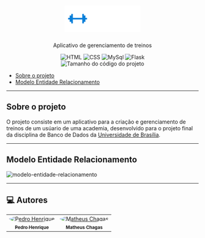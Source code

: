 <h1 align="center">
  <img src="static/assets/logo_cic_gym.png"/>
</h1>
<p align="center">Aplicativo de gerenciamento de treinos</p>

<div align="center">
  <img alt="HTML" src="https://img.shields.io/badge/HTML5-E34F26?logo=html5&logoColor=fff&style=for-the-badge">
  <img alt="CSS" src="https://img.shields.io/badge/CSS3-1572B6?logo=css3&logoColor=fff&style=for-the-badge">
  <img alt="MySql" src="https://img.shields.io/badge/MySQL-4479A1?logo=mysql&logoColor=fff&style=for-the-badge">
  <img alt="Flask" src="https://img.shields.io/badge/Flask-000?logo=flask&logoColor=fff&style=for-the-badge">
  
</div>

<div align="center">
    <img alt="Tamanho do código do projeto" src="https://img.shields.io/github/languages/code-size/pedrosilv1514/cic-gym" />
</div>

<ul>
  <li><a href="#-sobre-o-projeto">Sobre o projeto</a></li>
  <li><a href="#-mer">Modelo Entidade Relacionamento</a></li>
</ul>

------------

<h2>Sobre o projeto</h2>

<p>O projeto consiste em um aplicativo para a criação e gerenciamento de treinos de um usúario de uma academia, desenvolvido para o projeto final da disciplina de Banco de Dados da <a href="https://unb.br" target="_blank">Universidade de Brasília</a>.</p>

-------------

<h2>Modelo Entidade Relacionamento</h2>
<img alt="modelo-entidade-relacionamento" src="Modelo Entidade Relacionamento.jpg">

------------

<h2>💻 Autores</h2>

<table>
  <tr>
    <td align="center"><a href="https://github.com/pedrosilv1514" target="_blank"><img style="border-radius: 50%;" src="https://github.com/pedrosilv1514.png" width="100px;" alt="Pedro Henrique"/><br /><sub><b>Pedro Henrique</b></sub></a><br/></td>
    <td align="center"><a href="https://github.com/metiosbr" target="_blank"><img style="border-radius: 50%;" src="https://github.com/metiosbr.png" width="100px;" alt="Matheus Chagas"/><br /><sub><b>Matheus Chagas</b></sub></a><br/></td>
</table>
